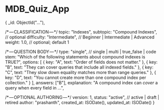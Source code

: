 # MDB_Quiz_App

{
  _id:        ObjectId("..."),

  /* — CLASSIFICATION — */
  topic:      "Indexes",
  subtopic:   "Compound Indexes",  // optional
  difficulty: "Intermediate",     // Beginner | Intermediate | Advanced
  weight:     1.0,                // optional; default 1

  /* — QUESTION BODY — */
  type:       "single",           // single | multi | true_false | code
  stem:       "Which of the following statements about compound indexes is TRUE?",
  options: [
    { key: "A", text: "Order of fields does not matter." },
    { key: "B", text: "They can cover queries that include all indexed fields." },
    { key: "C", text: "They slow down equality matches more than range queries." },
    { key: "D", text: "You cannot create more than one compound index per collection." }
  ],
  answers: ["B"],
  explanation: "A compound index can *cover* a query when every field in …",

  /* — OPTIONAL AUTHORING — */
  version: 1,
  status:  "active",              // active | draft | retired
  author:  "prashanth",
  created_at: ISODate(),
  updated_at: ISODate()
}
